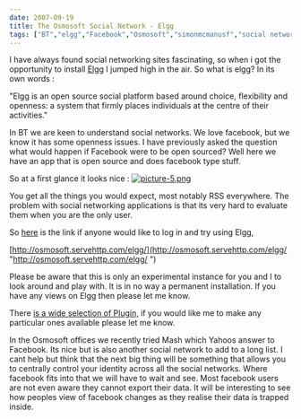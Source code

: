 ```yaml
---
date: 2007-09-19
title: The Osmosoft Social Network - Elgg
tags: ["BT","elgg","Facebook","Osmosoft","simonmcmanusf","social networking","post"]
---
```

I have always found social networking sites fascinating, so when i got the opportunity to install [Elgg](http://elgg.org/ "Elgg") I jumped high in the air. So what is elgg? In its own words :  
  
"Elgg is an open source social platform based around choice, flexibility and openness: a system that firmly places individuals at the centre of their activities."  
  
In BT we are keen to understand social networks. We love facebook, but we know it has some openness issues. I have previously asked the question what would happen if Facebook were to be open sourced? Well here we have an app that is open source and does facebook type stuff.  
  
So at a first glance it looks nice : [![picture-5.png](https://simonmcmanus.files.wordpress.com/2007/09/picture-5.png)](https://simonmcmanus.files.wordpress.com/2007/09/picture-5.png "picture-5.png")  
  
You get all the things you would expect, most notably RSS everywhere. The problem with social networking applications is that its very hard to evaluate them when you are the only user.  
  
So [here](http://osmosoft.servehttp.com/elgg/ "Join Elgg") is the link if anyone would like to log in and try using Elgg,  
  
[http://osmosoft.servehttp.com/elgg/](http://osmosoft.servehttp.com/elgg/ "http://osmosoft.servehttp.com/elgg/  ")  
  
Please be aware that this is only an experimental instance for you and I to look around and play with. It is in no way a permanent installation. If you have any views on Elgg then please let me know.  
  
There [is a wide selection of Plugin,](http://elgg.org/mod/plugins/ "wide selection of elgg plugins") if you would like me to make any particular ones available please let me know.  
  
In the Osmosoft offices we recently tried Mash which Yahoos answer to Facebook. Its nice but is also another social network to add to a long list. I cant help but think that the next big thing will be something that allows you to centrally control your identity across all the social networks. Where facebook fits into that we will have to wait and see. Most facebook users are not even aware they cannot export their data. It will be interesting to see how peoples view of facebook changes as they realise their data is trapped inside.

        